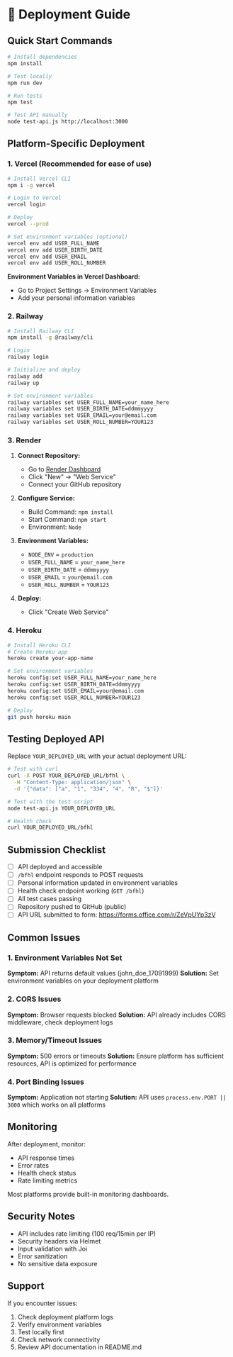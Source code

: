 # 🚀 Deployment Guide

## Quick Start Commands

```bash
# Install dependencies
npm install

# Test locally
npm run dev

# Run tests
npm test

# Test API manually
node test-api.js http://localhost:3000
```

## Platform-Specific Deployment

### 1. Vercel (Recommended for ease of use)

```bash
# Install Vercel CLI
npm i -g vercel

# Login to Vercel
vercel login

# Deploy
vercel --prod

# Set environment variables (optional)
vercel env add USER_FULL_NAME
vercel env add USER_BIRTH_DATE
vercel env add USER_EMAIL  
vercel env add USER_ROLL_NUMBER
```

**Environment Variables in Vercel Dashboard:**
- Go to Project Settings → Environment Variables
- Add your personal information variables

### 2. Railway

```bash
# Install Railway CLI
npm install -g @railway/cli

# Login
railway login

# Initialize and deploy
railway add
railway up

# Set environment variables
railway variables set USER_FULL_NAME=your_name_here
railway variables set USER_BIRTH_DATE=ddmmyyyy
railway variables set USER_EMAIL=your@email.com
railway variables set USER_ROLL_NUMBER=YOUR123
```

### 3. Render

1. **Connect Repository:**
   - Go to [Render Dashboard](https://dashboard.render.com/)
   - Click "New" → "Web Service"
   - Connect your GitHub repository

2. **Configure Service:**
   - Build Command: `npm install`
   - Start Command: `npm start`
   - Environment: `Node`

3. **Environment Variables:**
   - `NODE_ENV` = `production`
   - `USER_FULL_NAME` = `your_name_here`
   - `USER_BIRTH_DATE` = `ddmmyyyy`
   - `USER_EMAIL` = `your@email.com`
   - `USER_ROLL_NUMBER` = `YOUR123`

4. **Deploy:**
   - Click "Create Web Service"

### 4. Heroku

```bash
# Install Heroku CLI
# Create Heroku app
heroku create your-app-name

# Set environment variables
heroku config:set USER_FULL_NAME=your_name_here
heroku config:set USER_BIRTH_DATE=ddmmyyyy
heroku config:set USER_EMAIL=your@email.com
heroku config:set USER_ROLL_NUMBER=YOUR123

# Deploy
git push heroku main
```

## Testing Deployed API

Replace `YOUR_DEPLOYED_URL` with your actual deployment URL:

```bash
# Test with curl
curl -X POST YOUR_DEPLOYED_URL/bfhl \
  -H "Content-Type: application/json" \
  -d '{"data": ["a", "1", "334", "4", "R", "$"]}'

# Test with the test script
node test-api.js YOUR_DEPLOYED_URL

# Health check
curl YOUR_DEPLOYED_URL/bfhl
```

## Submission Checklist

- [ ] API deployed and accessible
- [ ] `/bfhl` endpoint responds to POST requests
- [ ] Personal information updated in environment variables
- [ ] Health check endpoint working (`GET /bfhl`)
- [ ] All test cases passing
- [ ] Repository pushed to GitHub (public)
- [ ] API URL submitted to form: https://forms.office.com/r/ZeVpUYp3zV

## Common Issues

### 1. Environment Variables Not Set
**Symptom:** API returns default values (john_doe_17091999)
**Solution:** Set environment variables on your deployment platform

### 2. CORS Issues
**Symptom:** Browser requests blocked
**Solution:** API already includes CORS middleware, check deployment logs

### 3. Memory/Timeout Issues
**Symptom:** 500 errors or timeouts
**Solution:** Ensure platform has sufficient resources, API is optimized for performance

### 4. Port Binding Issues
**Symptom:** Application not starting
**Solution:** API uses `process.env.PORT || 3000` which works on all platforms

## Monitoring

After deployment, monitor:
- API response times
- Error rates
- Health check status
- Rate limiting metrics

Most platforms provide built-in monitoring dashboards.

## Security Notes

- API includes rate limiting (100 req/15min per IP)
- Security headers via Helmet
- Input validation with Joi
- Error sanitization
- No sensitive data exposure

## Support

If you encounter issues:
1. Check deployment platform logs
2. Verify environment variables
3. Test locally first
4. Check network connectivity
5. Review API documentation in README.md

